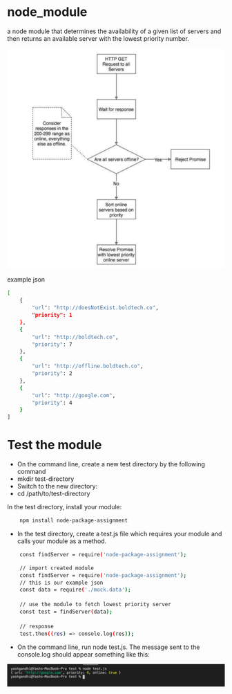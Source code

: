 # node_module
a node module that determines the availability of a given list of servers
and then returns an available server with the lowest priority number.

![Alt text](https://github.com/yashgandhi303/node_module/blob/master/Screenshot%202020-03-03%20at%203.56.46%20AM.png "Optional title")

example json

```bash
[
    {
        "url": "http://doesNotExist.boldtech.co",
        "priority": 1
    },
    {
        "url": "http://boldtech.co",
        "priority": 7
    },
    {
        "url": "http://offline.boldtech.co",
        "priority": 2
    },
    {
        "url": "http://google.com",
        "priority": 4
    }
]
```

 # Test the module
* On the command line, create a new test directory by the following command
* mkdir test-directory
* Switch to the new directory:
* cd /path/to/test-directory

In the test directory, install your module:

```bash
    npm install node-package-assignment
```

* In the test directory, create a test.js file which requires your module and calls your module as a method.

```bash
    const findServer = require('node-package-assignment');
```

```bash
    // import created module
    const findServer = require('node-package-assignment');
    // this is our example json
    const data = require('./mock.data');

    // use the module to fetch lowest priority server
    const test = findServer(data);

    // response
    test.then((res) => console.log(res));
```

* On the command line, run node test.js. The message sent to the console.log should appear something like this:

![Alt text](https://github.com/yashgandhi303/node_module/blob/master/Screenshot%202020-03-03%20at%204.26.06%20AM.png "Optional title")
